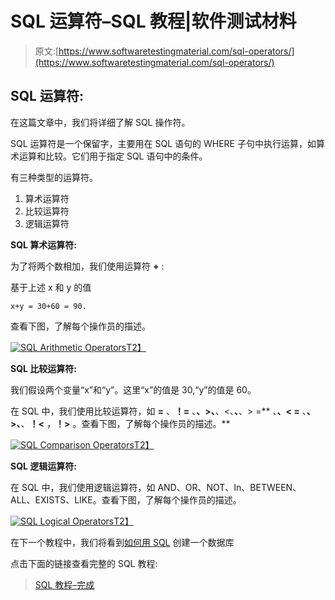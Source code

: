 # SQL 运算符–SQL 教程|软件测试材料

> 原文:[https://www.softwaretestingmaterial.com/sql-operators/](https://www.softwaretestingmaterial.com/sql-operators/)

## SQL 运算符:

在这篇文章中，我们将详细了解 SQL 操作符。

SQL 运算符是一个保留字，主要用在 SQL 语句的 WHERE 子句中执行运算，如算术运算和比较。它们用于指定 SQL 语句中的条件。

有三种类型的运算符。

1.  算术运算符
2.  比较运算符
3.  逻辑运算符

**SQL 算术运算符:**

为了将两个数相加，我们使用运算符 **+** :

基于上述 x 和 y 的值

```
x+y = 30+60 = 90.
```

查看下图，了解每个操作员的描述。

[![SQL Arithmetic Operators](img/81afe63e8109910a408c4b0175818aed.png "SQL Arithmetic Operators")T2】](https://www.softwaretestingmaterial.com/wp-content/uploads/2017/04/sql-arithmetic-operators.png)

**SQL 比较运算符:**

我们假设两个变量“x”和“y”。这里“x”的值是 30,“y”的值是 60。

在 SQL 中，我们使用比较运算符，如 **=** 、**！=** 、**、>、**、<、**、**、> =** 、**、< =** 、**、>、**、**！<** ，**！>** 。查看下图，了解每个操作员的描述。**

[![SQL Comparison Operators](img/26349dcb716708f7f436dff16bfb2d24.png "SQL Comparison Operators")T2】](https://www.softwaretestingmaterial.com/wp-content/uploads/2017/04/sql-comparison-operators.png)

**SQL 逻辑运算符:**

在 SQL 中，我们使用逻辑运算符，如 AND、OR、NOT、In、BETWEEN、ALL、EXISTS、LIKE。查看下图，了解每个操作员的描述。

[![SQL Logical Operators](img/9b3afb5045099e71d2377ff9caae6126.png "SQL Logical Operators")T2】](https://www.softwaretestingmaterial.com/wp-content/uploads/2017/04/sql-logical-operators.png)

在下一个教程中，我们将看到[如何用 SQL](https://www.softwaretestingmaterial.com/sql-create-database/) 创建一个数据库

点击下面的链接查看完整的 SQL 教程:

> [SQL 教程–完成](https://www.softwaretestingmaterial.com/sql-tutorial-complete/)